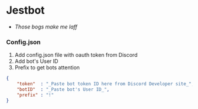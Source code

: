 
# Jestbot

- *Those bogs make me laff*

### Config.json

1. Add config.json file with oauth token from Discord
2. Add bot's User ID
3. Prefix to get bots attention

```json
{
    "token"  : "_Paste bot token ID here from Discord Developer site_",
    "botID"  : "_Paste bot's User ID_",
    "prefix" : "!"
}
```
